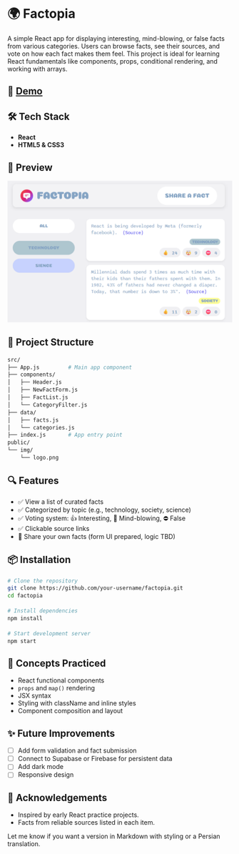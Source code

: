 # 🌍 Factopia

A simple React app for displaying interesting, mind-blowing, or false facts from various categories. Users can browse facts, see their sources, and vote on how each fact makes them feel. This project is ideal for learning React fundamentals like components, props, conditional rendering, and working with arrays.

## 🚀 [Demo](https://linschmitz.github.io/Factopia/)

## 🛠️ Tech Stack

- **React**
- **HTML5 & CSS3**

## 📸 Preview

![alt text](public/img/factopia.png)

## 📂 Project Structure

```bash
src/
├── App.js         # Main app component
├── components/
│   ├── Header.js
│   ├── NewFactForm.js
│   ├── FactList.js
│   └── CategoryFilter.js
├── data/
│   ├── facts.js
│   └── categories.js
├── index.js       # App entry point
public/
└── img/
    └── logo.png
```

## 🔍 Features

- ✅ View a list of curated facts
- ✅ Categorized by topic (e.g., technology, society, science)
- ✅ Voting system: 👍 Interesting, 🤯 Mind-blowing, ⛔️ False
- ✅ Clickable source links
- 🚧 Share your own facts (form UI prepared, logic TBD)

## 📦 Installation

```bash
# Clone the repository
git clone https://github.com/your-username/factopia.git
cd factopia

# Install dependencies
npm install

# Start development server
npm start
```

## 🧠 Concepts Practiced

- React functional components
- `props` and `map()` rendering
- JSX syntax
- Styling with className and inline styles
- Component composition and layout

## ✨ Future Improvements

- [ ] Add form validation and fact submission
- [ ] Connect to Supabase or Firebase for persistent data
- [ ] Add dark mode
- [ ] Responsive design

## 🙌 Acknowledgements

- Inspired by early React practice projects.
- Facts from reliable sources listed in each item.

Let me know if you want a version in Markdown with styling or a Persian translation.
